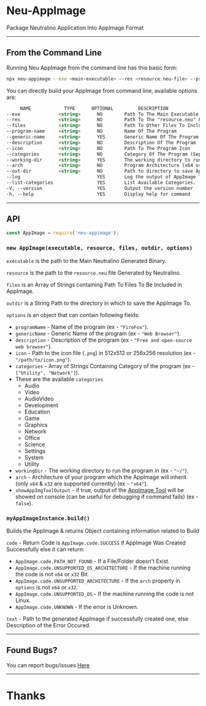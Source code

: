 # Neu-AppImage
Package Neutralino Application Into AppImage Format

---

## From the Command Line

Running Neu AppImage from the command line has this basic form:

```bash
npx neu-appimage --exe <main-executable> --res <resource.neu-file> --program-name <program-name> --description <description> --icon <png-512x512-icon> --categories <categories> --arch <architecture> --out-dir <output-directory> [Optional Arguments]
```

You can directly build your AppImage from command line, available options are:

```html
     NAME            TYPE      OPTIONAL         DESCRIPTION
--exe              <string>      NO        Path To The Main Executable
--res              <string>      NO        Path To The "resource.neu" File
--files            <string>      NO        Path To Other Files To Include (seprated by comma, example: file1,file2,file3)
--program-name     <string>      NO        Name Of The Program
--generic-name     <string>      YES       Generic Name Of The Program
--description      <string>      NO        Description Of The Program
--icon             <string>      NO        Path To The Program Icon
--categories       <string>      NO        Category Of The Program (Seprated By Comma if multiple, example: cat1,cat2)
--working-dir      <string>      YES       The working directory to run the program in
--arch             <string>      NO        Program Architecture (x64 or x32)
--out-dir          <string>      NO        Path to directory to save AppImage in
--log                            YES       Log the output of AppImage Tool.
--list-categories                YES       List Available Categories.
-V, --version                    YES       Output the version number
-h, --help                       YES       Display help for command
```

---

## API

```javascript
const AppImage = require('neu-appimage');
```

### `new AppImage(executable, resource, files, outdir, options)`

`executable` is the path to the Main Neutralino Generated Binary.

`resource` is the path to the `resource.neu` file Generated by Neutralino.

`files` is an Array of Strings containing Path To Files To Be Included in AppImage.

`outdir` is a String Path to the directory in which to save the AppImage To.

`options` is an object that can contain following fields:

* `programName` - Name of the program (ex - `"FireFox"`).
* `genericName` - Generic Name of the program (ex - `"Web Browser"`).
* `description` - Description of the program (ex - `"Free and open-source web browser"`).
* `icon` - Path to the icon file (`.png`) in 512x512 or 256x256 resolution (ex - `"/path/to/icon.png"`).
* `categories` - Array of Strings Containing Category of the program (ex - `["Utility", "Network"]`).
* These are the available `categories`
    - Audio
    - Video
    - AudioVideo
    - Development
    - Education
    - Game
    - Graphics
    - Network
    - Office
    - Science
    - Settings
    - System
    - Utility
* `workingDir` - The working directory to run the program in (ex - `"~/"`).
* `arch` - Architecture of your program which the AppImage will inherit (only `x64` & `x32` are supported currently) (ex - `"x64"`).
* `showAppImgToolOutput` - if true, output of the [AppImage Tool](https://github.com/AppImage/AppImageKit) will be showed on console (can be useful for debugging if command fails) (ex - `false`).

### `myAppImageInstance.build()`
Builds the AppImage & returns Object containing information related to Build

`code` - Return Code is `AppImage.code.SUCCESS` if AppImage Was Created Successfully else it can return:
* `AppImage.code.PATH_NOT_FOUND` - If a File/Folder doesn't Exist.
* `AppImage.code.UNSUPPORTED_OS_ARCHITECTURE` - If the machine running the code is not `x64` or `x32` Bit.
* `AppImage.code.UNSUPPORTED_ARCHITECTURE` - If the `arch` property in `options` is not `x64` or `x32`.
* `AppImage.code.UNSUPPORTED_OS` - If the machine running the code is not Linux.
* `AppImage.code.UNKNOWN` - If the error is Unknown.

`text` - Path to the generated AppImage if successfully created one, else Description of the Error Occured.

---

## Found Bugs?

You can report bugs/issues [Here](https://github.com/DEVLOPRR/Neu-AppImage/issues/new/choose)

---

# Thanks

